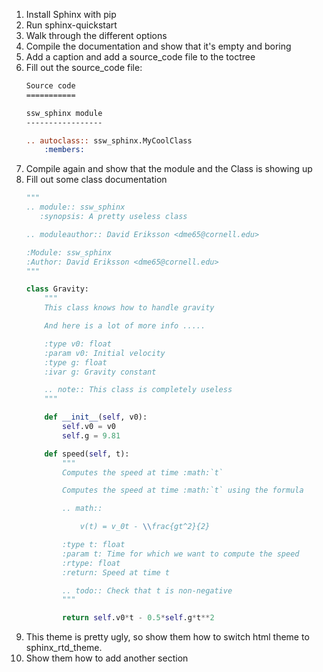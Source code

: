 1. Install Sphinx with pip
2. Run sphinx-quickstart
3. Walk through the different options
4. Compile the documentation and show that it's empty and boring
5. Add a caption and add a source_code file to the toctree
6. Fill out the source_code file:
    ```rst
    Source code
    ===========

    ssw_sphinx module
    -----------------

    .. autoclass:: ssw_sphinx.MyCoolClass
        :members:
    ```
7. Compile again and show that the module and the Class is showing up
8. Fill out some class documentation
    ```python  
    """
    .. module:: ssw_sphinx
       :synopsis: A pretty useless class

    .. moduleauthor:: David Eriksson <dme65@cornell.edu>

    :Module: ssw_sphinx
    :Author: David Eriksson <dme65@cornell.edu>
    """

    class Gravity:
        """
        This class knows how to handle gravity

        And here is a lot of more info .....

        :type v0: float
        :param v0: Initial velocity
        :type g: float
        :ivar g: Gravity constant

        .. note:: This class is completely useless
        """

        def __init__(self, v0):
            self.v0 = v0
            self.g = 9.81

        def speed(self, t):
            """
            Computes the speed at time :math:`t`

            Computes the speed at time :math:`t` using the formula

            .. math::

                v(t) = v_0t - \\frac{gt^2}{2}

            :type t: float
            :param t: Time for which we want to compute the speed
            :rtype: float
            :return: Speed at time t

            .. todo:: Check that t is non-negative
            """

            return self.v0*t - 0.5*self.g*t**2
    ```
9. This theme is pretty ugly, so show them how to switch html theme to sphinx_rtd_theme.
10. Show them how to add another section
